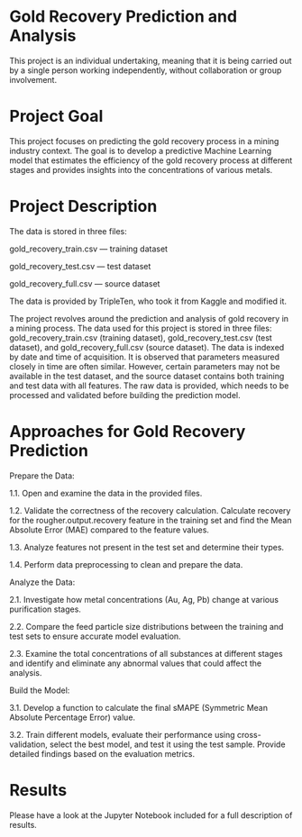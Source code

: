 # Gold Recovery Prediction and Analysis

This project is an individual undertaking, meaning that it is being carried out by a single person working independently, without collaboration or group involvement.


# Project Goal 

This project focuses on predicting the gold recovery process in a mining industry context. The goal is to develop a predictive Machine Learning model that estimates the efficiency of the gold recovery process at different stages and provides insights into the concentrations of various metals.

# Project Description

The data is stored in three files:

gold_recovery_train.csv — training dataset 

gold_recovery_test.csv — test dataset 

gold_recovery_full.csv — source dataset 

The data is provided by TripleTen, who took it from Kaggle and modified it.


The project revolves around the prediction and analysis of gold recovery in a mining process. The data used for this project is stored in three files: gold_recovery_train.csv (training dataset), gold_recovery_test.csv (test dataset), and gold_recovery_full.csv (source dataset). The data is indexed by date and time of acquisition. It is observed that parameters measured closely in time are often similar. However, certain parameters may not be available in the test dataset, and the source dataset contains both training and test data with all features. The raw data is provided, which needs to be processed and validated before building the prediction model.

# Approaches for Gold Recovery Prediction

Prepare the Data:

1.1. Open and examine the data in the provided files.

1.2. Validate the correctness of the recovery calculation. Calculate recovery for the rougher.output.recovery feature in the training set and find the Mean Absolute Error (MAE) compared to the feature values.

1.3. Analyze features not present in the test set and determine their types.

1.4. Perform data preprocessing to clean and prepare the data.

Analyze the Data:

2.1. Investigate how metal concentrations (Au, Ag, Pb) change at various purification stages.

2.2. Compare the feed particle size distributions between the training and test sets to ensure accurate model evaluation.

2.3. Examine the total concentrations of all substances at different stages and identify and eliminate any abnormal values that could affect the analysis.


Build the Model:

3.1. Develop a function to calculate the final sMAPE (Symmetric Mean Absolute Percentage Error) value.

3.2. Train different models, evaluate their performance using cross-validation, select the best model, and test it using the test sample. Provide detailed findings based on the evaluation metrics.

# Results 
Please have a look at the Jupyter Notebook included for a full description of results.

